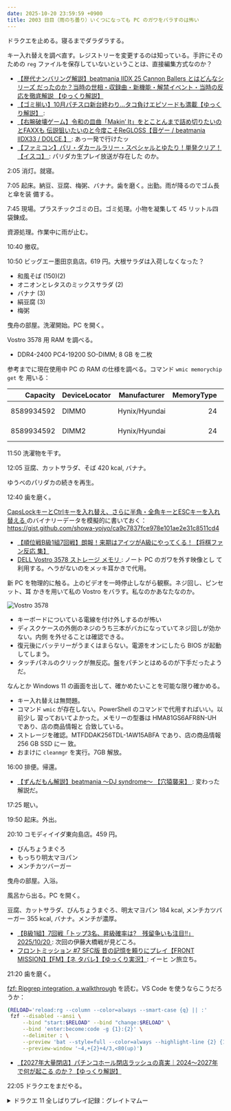 ```yaml
---
date: 2025-10-20 23:59:59 +0900
title: 2003 日目（雨のち曇り）いくつになっても PC のガワをバラすのは怖い
---
```


ドラクエを止める。寝るまでダラダラする。

キー入れ替えを調べ直す。レジストリーを変更するのは知っている。手許にそのための
`reg` ファイルを保存していないということは、直接編集方式なのか？

* [【歴代ナンバリング解説】beatmania IIDX 25 Cannon Ballers とはどんなシリーズ
  だったのか？当時の世相・収録曲・新機能・解禁イベント・当時の反応を徹底解説
  【ゆっくり解説】](https://www.youtube.com/watch?v=SKGja2mdC6Y)
* [【ゴミ揃い】10月パチスロ新台終わり…タコ負けエピソードも満載【ゆっくり解説】
  ](https://www.youtube.com/watch?v=u5HF26LM46A): 
* [【右腕破壊ゲーム】令和の皿曲「Makin’ It」をとことんまで詰め切りたいのとFAXXも
  伝説狙いたいのと今度こそReGLOSS【音ゲー / beatmania IIDX33 / DOLCE.】
  ](https://www.youtube.com/watch?v=ogmyA8Ag6u4): あっ一発で行けたッ
* [【ファミコン】パリ・ダカールラリー・スペシャルとゆたり！単発クリア！【イスコ】
  ](https://www.youtube.com/watch?v=Aa0-g0pthuc): パリダカ生プレイ放送が存在した
  のか。

2:05 消灯。就寝。

7:05 起床。納豆、豆腐、梅粥、バナナ。歯を磨く。出勤。雨が降るのでゴム長と傘を装
備する。

7:45 現場。プラスチックゴミの日。ゴミ処理。小物を凝集して 45 リットル四袋錬成。

資源処理。作業中に雨が止む。

10:40 撤収。

10:50 ビッグエー墨田京島店。619 円。大根サラダは入荷しなくなった？

* 和風そば (150)(2)
* オニオンとレタスのミックスサラダ (2)
* バナナ (3)
* 絹豆腐 (3)
* 梅粥

曳舟の部屋。洗濯開始。PC を開く。

Vostro 3578 用 RAM を調べる。

* DDR4-2400 PC4-19200 SO-DIMM; 8 GB を二枚

参考までに現在使用中 PC の RAM の仕様を調べる。コマンド `wmic memorychip get` を
用いる：

<!-- wmic memorychip get devicelocator, manufacturer, partnumber, serialnumber, capacity, speed, memorytype -->

| Capacity   | DeviceLocator | Manufacturer  | MemoryType | PartNumber       | SerialNumber | Speed |
|-----------:|---------------|---------------|-----------:|------------------|-------------:|------:|
| 8589934592 | DIMM0         | Hynix/Hyundai | 24         | HMT41GS6AFR8A-PB | 60911716     | 1600 |
| 8589934592 | DIMM2         | Hynix/Hyundai | 24         | HMT41GS6AFR8A-PB | 12571510     | 1600 |

11:50 洗濯物を干す。

12:05 豆腐、カットサラダ、そば 420 kcal, バナナ。

ゆうべのパリダカの続きを再生。

12:40 歯を磨く。

[CapsLockキーとCtrlキーを入れ替え、さらに半角・全角キーとESCキーを入れ替える
](https://www.saluteweb.net/_oss_keyswap.html)のバイナリーデータを模擬的に書いておく：
<https://gist.github.com/showa-yojyo/ca9c7837fce978e101ae2e31c8511cd4>

* [【順位戦B級1組7回戦】朗報！来期はアイツがA級にやってくる！【将棋ファン反応
  集】](https://www.youtube.com/watch?v=y0pLHV7jqTg)
* [DELL Vostro 3578 ストレージ メモリ
  ](https://www.youtube.com/watch?v=1DwMOY26-nI): ノート PC のガワを外す映像とし
  て利用する。ヘラがないのをメッキ耳かきで代用。

新 PC を物理的に触る。上のビデオを一時停止しながら観察。ネジ回し、ピンセット、耳
かきを用いて私の Vostro をバラす。私なのかあなたなのか。

![Vostro 3578](https://pbs.twimg.com/media/G3r-zn2WcAAma5g?format=jpg&name=medium)

* キーボードについている電線を付け外しするのが怖い
* ディスクケースの外側のネジのうち三本がバカになっていてネジ回しが効かない。内側
  を外せることは確認できる。
* 復元後にバッテリーがうまくはまらない。電源をオンにしたら BIOS が起動してしまう。
* タッチパネルのクリックが無反応。盤をパチンとはめるのが下手だったようだ。

なんとか Windows 11 の画面を出して、確かめたいことを可能な限り確かめる。

* キー入れ替えは無問題。
* コマンド `wmic` が存在しない。PowerShell のコマンドで代用すればいい。以前少し
  習っておいてよかった。メモリーの型番は HMA81GS6AFR8N-UH であり、店の商品情報と
  合致している。
* ストレージを確認。MTFDDAK256TDL-1AW15ABFA であり、店の商品情報 256 GB SSD に一
  致。
* おまけに `cleanmgr` を実行。7GB 解放。

16:00 排便。帰還。

* [【ずんだもん解説】beatmania ～DJ syndrome～ 【穴猿襲来】
  ](https://www.youtube.com/watch?v=81NULV8pm3M): 変わった解説だ。

17:25 眠い。

19:50 起床。外出。

20:10 コモディイイダ東向島店。459 円。

* びんちょうまぐろ
* もっちり明太マヨパン
* メンチカツバーガー

曳舟の部屋。入浴。

風呂から出る。PC を開く。

豆腐、カットサラダ、びんちょうまぐろ、明太マヨパン 184 kcal, メンチカツバーガー
355 kcal, バナナ。メンチが濃厚。

* [【B級1組】7回戦「トップ3名、昇級確率は?　残留争いも注目!!」2025/10/20
  ](https://www.youtube.com/watch?v=hNxOqTEO_7s): 次回の伊藤大橋戦が見どころ。
* [フロントミッション #7 SFC版 昔の記憶を頼りにプレイ【FRONT MISSION】【FM】【ネ
  タバレ】【ゆっくり実況】](https://www.youtube.com/watch?v=81FI93MFCb8): イーヒ
  ン旅立ち。

21:20 歯を磨く。

[fzf: Ripgrep integration, a walkthrough](https://junegunn.github.io/fzf/tips/ripgrep-integration/)
を読む。VS Code を使うならこうだろうか：

```bash
(RELOAD='reload:rg --column --color=always --smart-case {q} || :'
 fzf --disabled --ansi \
     --bind "start:$RELOAD" --bind "change:$RELOAD" \
     --bind 'enter:become:code -g {1}:{2}' \
     --delimiter : \
     --preview 'bat --style=full --color=always --highlight-line {2} {1}' \
     --preview-window '~4,+{2}+4/3,<80(up)')
```

* [【2027年大量閉店】パチンコホール閉店ラッシュの真実｜2024〜2027年で何が起こる
  のか？【ゆっくり解説】](https://www.youtube.com/watch?v=09iw4RKeC6o)

22:05 ドラクエをまだやる。

<details><summary>ドラクエ 11 全しばりプレイ記録：グレイトマムー</summary>
<p>賢者の試練の前半エリアを夜に来ることで、すばやさのたねを落とすグレイトマムーが現れる。
攻撃力がバカ高いので、眠らせるよりもヘナトスを切らさぬほうが得策かもしれない。
こうげき魔力 900 超えのロウのラリホーマが効かないときがある。</p>

<p>今さらだが、スーパールーレットチームがゾーンに入るのはグレイトマムー戦の前に済ませておくのがいい。
近くにいるキノコの魔物で調整する。</p>

<p>カミュのすばやさを上げるだけ上げて 585 に至る。</p>
</details>
